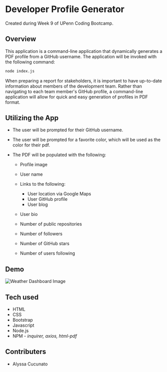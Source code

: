 # Developer Profile Generator

Created during Week 9 of UPenn Coding Bootcamp.

## Overview

This application is a command-line application that dynamically generates a PDF profile from a GitHub username. The application will be invoked with the following command:

```sh
node index.js
```

When preparing a report for stakeholders, it is important to have up-to-date information about members of the development team. Rather than navigating to each team member's GitHub profile, a command-line application will allow for quick and easy generation of profiles in PDF format.

## Utilizing the App

- The user will be prompted for their GitHub username.

- The user will be prompted for a favorite color, which will be used as the color for their pdf.

- The PDF will be populated with the following:

  - Profile image
  - User name
  - Links to the following:

    - User location via Google Maps
    - User GitHub profile
    - User blog

  - User bio
  - Number of public repositories
  - Number of followers
  - Number of GitHub stars
  - Number of users following

## Demo

![Weather Dashboard Image](./giphy "Weather Dashboard")

## Tech used

- HTML
- CSS
- Bootstrap
- Javascript
- Node.js
- NPM - _inquirer, axios, html-pdf_

## Contributers

- Alyssa Cucunato
